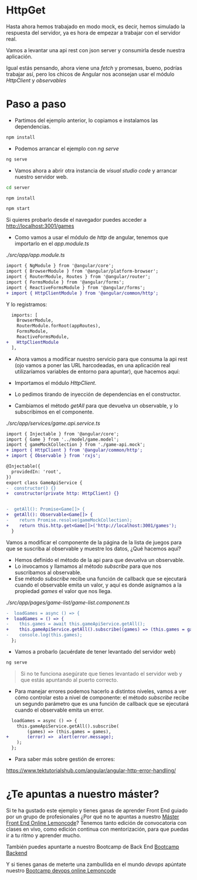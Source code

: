 # HttpGet

Hasta ahora hemos trabajado en modo mock, es decir, hemos simulado la respuesta del servidor, ya es hora de empezar a trabajar con el servidor real.

Vamos a levantar una api rest con json server y consumirla desde nuestra aplicación.

Igual estás pensando, ahora viene una _fetch_ y promesas, bueno, podrías trabajar así, pero los chicos de Angular nos aconsejan usar el módulo _HttpClient_ y _observables_

# Paso a paso

- Partimos del ejemplo anterior, lo copiamos e instalamos las dependencias.

```bash
npm install
```

- Podemos arrancar el ejemplo con _ng serve_

```bash
ng serve
```

- Vamos ahora a abrir otra instancia de _visual studio code_ y arrancar nuestro servidor web.

```bash
cd server
```

```bash
npm install
```


```bash
npm start
```

Si quieres probarlo desde el navegador puedes acceder a [http://localhost:3001/games](http://localhost:3001/games)

- Como vamos a usar el módulo de _http_ de angular, tenemos que importarlo en el _app.module.ts_

_./src/app/app.module.ts_

```diff
import { NgModule } from '@angular/core';
import { BrowserModule } from '@angular/platform-browser';
import { RouterModule, Routes } from '@angular/router';
import { FormsModule } from '@angular/forms';
import { ReactiveFormsModule } from '@angular/forms';
+ import { HttpClientModule } from '@angular/common/http';
```

Y lo registramos:

```diff
  imports: [
    BrowserModule,
    RouterModule.forRoot(appRoutes),
    FormsModule,
    ReactiveFormsModule,
+   HttpClientModule
  ],
```

- Ahora vamos a modificar nuestro servicio para que consuma la api rest (ojo vamos a poner las URL harcodeadas, en una aplicación real utilizaríamos variables de entorno para apuntar), que hacemos aquí:

- Importamos el módulo _HttpClient_.
- Lo pedimos tirando de inyección de dependencias en el constructor.
- Cambiamos el método _getAll_ para que devuelva un observable, y lo subscribimos en el componente.

_./src/app/services/game.api.service.ts_

```diff
import { Injectable } from '@angular/core';
import { Game } from '../model/game.model';
import { gameMockCollection } from './game-api.mock';
+ import { HttpClient } from '@angular/common/http';
+ import { Observable } from 'rxjs';

@Injectable({
  providedIn: 'root',
})
export class GameApiService {
-  constructor() {}
+  constructor(private http: HttpClient) {}


-  getAll(): Promise<Game[]> {
+  getAll(): Observable<Game[]> {
-    return Promise.resolve(gameMockCollection);
+    return this.http.get<Game[]>('http://localhost:3001/games');
  }
```

Vamos a modificar el componente de la página de la lista de juegos para que se suscriba al observable y muestre los datos, ¿Qué hacemos aquí?

- Hemos definido el método de la api para que devuelva un observable.
- Lo invocamos y llamamos al método _subscribe_ para que nos suscribamos al observable.
- Ese método _subscribe_ recibe una función de callback que se ejecutará cuando el observable emita un valor, y aquí es donde asignamos a la propiedad _games_ el valor que nos llega.

_./src/app/pages/game-list/game-list.component.ts_

```diff
-  loadGames = async () => {
+  loadGames = () => {
-    this.games = await this.gameApiService.getAll();
+    this.gameApiService.getAll().subscribe((games) => (this.games = games));
-    console.log(this.games);
  };
```

- Vamos a probarlo (acuérdate de tener levantado del servidor web)

```bash
ng serve
```

> Si no te funciona asegúrate que tienes levantado el servidor web y que estás apuntando al puerto correcto.

- Para manejar errores podemos hacerlo a distintos niveles, vamos a ver cómo controlar esto a nivel de componente: el método _subscribe_ recibe un segundo parámetro que es una función de callback que se ejecutará cuando el observable emita un error.

```diff
  loadGames = async () => {
    this.gameApiService.getAll().subscribe(
        (games) => (this.games = games),
+       (error) =>  alert(error.message);
    );
  };
```

- Para saber más sobre gestión de errores:

https://www.tektutorialshub.com/angular/angular-http-error-handling/

# ¿Te apuntas a nuestro máster?

Si te ha gustado este ejemplo y tienes ganas de aprender Front End guiado por un grupo de profesionales ¿Por qué no te apuntas a nuestro [Máster Front End Online Lemoncode](https://lemoncode.net/master-frontend#inicio-banner)? Tenemos tanto edición de convocatoria con clases en vivo, como edición continua con mentorización, para que puedas ir a tu ritmo y aprender mucho.

También puedes apuntarte a nuestro Bootcamp de Back End [Bootcamp Backend](https://lemoncode.net/bootcamp-backend#inicio-banner)

Y si tienes ganas de meterte una zambullida en el mundo _devops_ apúntate nuestro [Bootcamp devops online Lemoncode](https://lemoncode.net/bootcamp-devops#bootcamp-devops/inicio)
